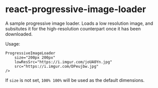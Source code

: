 # react-progressive-image-loader
A sample progressive image loader. Loads a low resolution image, and subsitutes it for the high-resolution counterpart once it has been downloaded.


Usage:
```
ProgressiveImageLoader
    size="200px 200px"
    lowResSrc="https://i.imgur.com/joUA0Yn.jpg"
    src="https://i.imgur.com/DPeujbw.jpg"  
/>
```

If `size` is not set, `100% 100%` will be used as the default dimensions.
